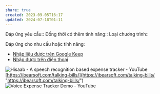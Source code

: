 ```yaml
---
share: true
created: 2023-09-05T16:17
updated: 2024-07-18T01:11
---
```

Đáp ứng yêu cầu:: 
Đồng thời có thêm tính năng::
Loại chương trình:: 

Đáp ứng cho nhu cầu hoặc tính năng:
- [Nhập liệu được trên Google Keep](./Nh%E1%BA%ADp%20li%E1%BB%87u%20%C4%91%C6%B0%E1%BB%A3c%20tr%C3%AAn%20Google%20Keep.md)
- [Nhập được trên điện thoại](./Nh%E1%BA%ADp%20%C4%91%C6%B0%E1%BB%A3c%20tr%C3%AAn%20%C4%91i%E1%BB%87n%20tho%E1%BA%A1i.md)


![Hisaab - A speech recognition based expense tracker - YouTube](https://youtu.be/mpWJ5klEHBU?si=xL5_y48jyk1zvQWo)
[https://ibearsoft.com/talking-bills/](https://ibearsoft.com/talking-bills/ "https://ibearsoft.com/talking-bills/")
![Voice Expense Tracker Demo - YouTube](https://youtu.be/yRCpRKB77Go?si=93ebG1BaD-FGFLAc)
